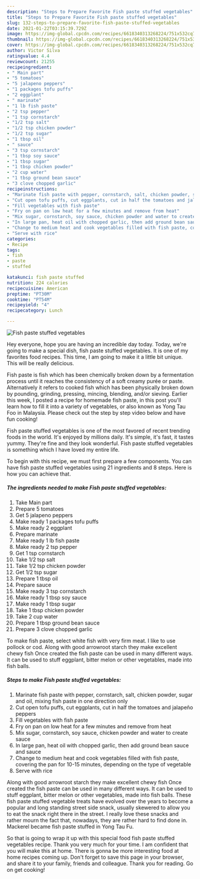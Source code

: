 ```yaml
---
description: "Steps to Prepare Favorite Fish paste stuffed vegetables"
title: "Steps to Prepare Favorite Fish paste stuffed vegetables"
slug: 132-steps-to-prepare-favorite-fish-paste-stuffed-vegetables
date: 2021-01-22T03:15:39.729Z
image: https://img-global.cpcdn.com/recipes/6618340313268224/751x532cq70/fish-paste-stuffed-vegetables-recipe-main-photo.jpg
thumbnail: https://img-global.cpcdn.com/recipes/6618340313268224/751x532cq70/fish-paste-stuffed-vegetables-recipe-main-photo.jpg
cover: https://img-global.cpcdn.com/recipes/6618340313268224/751x532cq70/fish-paste-stuffed-vegetables-recipe-main-photo.jpg
author: Victor Silva
ratingvalue: 4.4
reviewcount: 21255
recipeingredient:
- " Main part"
- "5 tomatoes"
- "5 jalapeno peppers"
- "1 packages tofu puffs"
- "2 eggplant"
- " marinate"
- "1 lb fish paste"
- "2 tsp pepper"
- "1 tsp cornstarch"
- "1/2 tsp salt"
- "1/2 tsp chicken powder"
- "1/2 tsp sugar"
- "1 tbsp oil"
- " sauce"
- "3 tsp cornstarch"
- "1 tbsp soy sauce"
- "1 tbsp sugar"
- "1 tbsp chicken powder"
- "2 cup water"
- "1 tbsp ground bean sauce"
- "3 clove chopped garlic"
recipeinstructions:
- "Marinate fish paste with pepper, cornstarch, salt, chicken powder, sugar and oil, mixing fish paste in one direction only"
- "Cut open tofu puffs, cut eggplants, cut in half the tomatoes and jalapeño peppers"
- "Fill vegetables with fish paste"
- "Fry on pan on low heat for a few minutes and remove from heat"
- "Mix sugar, cornstarch, soy sauce, chicken powder and water to create sauce"
- "In large pan, heat oil with chopped garlic, then add ground bean sauce and sauce"
- "Change to medium heat and cook vegetables filled with fish paste, covering the pan for 10-15 minutes, depending on the type of vegetable"
- "Serve with rice"
categories:
- Recipe
tags:
- fish
- paste
- stuffed

katakunci: fish paste stuffed 
nutrition: 224 calories
recipecuisine: American
preptime: "PT30M"
cooktime: "PT54M"
recipeyield: "4"
recipecategory: Lunch

---
```



![Fish paste stuffed vegetables](https://img-global.cpcdn.com/recipes/6618340313268224/751x532cq70/fish-paste-stuffed-vegetables-recipe-main-photo.jpg)

Hey everyone, hope you are having an incredible day today. Today, we're going to make a special dish, fish paste stuffed vegetables. It is one of my favorites food recipes. This time, I am going to make it a little bit unique. This will be really delicious.

Fish paste is fish which has been chemically broken down by a fermentation process until it reaches the consistency of a soft creamy purée or paste. Alternatively it refers to cooked fish which has been physically broken down by pounding, grinding, pressing, mincing, blending, and/or sieving. Earlier this week, I posted a recipe for homemade fish paste, in this post you&#39;ll learn how to fill it into a variety of vegetables, or also known as Yong Tau Foo in Malaysia. Please check out the step by step video below and have fun cooking!

Fish paste stuffed vegetables is one of the most favored of recent trending foods in the world. It's enjoyed by millions daily. It's simple, it's fast, it tastes yummy. They're fine and they look wonderful. Fish paste stuffed vegetables is something which I have loved my entire life.


To begin with this recipe, we must first prepare a few components. You can have fish paste stuffed vegetables using 21 ingredients and 8 steps. Here is how you can achieve that.

<!--inarticleads1-->

##### The ingredients needed to make Fish paste stuffed vegetables:

1. Take  Main part
1. Prepare 5 tomatoes
1. Get 5 jalapeno peppers
1. Make ready 1 packages tofu puffs
1. Make ready 2 eggplant
1. Prepare  marinate
1. Make ready 1 lb fish paste
1. Make ready 2 tsp pepper
1. Get 1 tsp cornstarch
1. Take 1/2 tsp salt
1. Take 1/2 tsp chicken powder
1. Get 1/2 tsp sugar
1. Prepare 1 tbsp oil
1. Prepare  sauce
1. Make ready 3 tsp cornstarch
1. Make ready 1 tbsp soy sauce
1. Make ready 1 tbsp sugar
1. Take 1 tbsp chicken powder
1. Take 2 cup water
1. Prepare 1 tbsp ground bean sauce
1. Prepare 3 clove chopped garlic


To make fish paste, select white fish with very firm meat. I like to use pollock or cod. Along with good arrowroot starch they make excellent chewy fish Once created the fish paste can be used in many different ways. It can be used to stuff eggplant, bitter melon or other vegetables, made into fish balls. 

<!--inarticleads2-->

##### Steps to make Fish paste stuffed vegetables:

1. Marinate fish paste with pepper, cornstarch, salt, chicken powder, sugar and oil, mixing fish paste in one direction only
1. Cut open tofu puffs, cut eggplants, cut in half the tomatoes and jalapeño peppers
1. Fill vegetables with fish paste
1. Fry on pan on low heat for a few minutes and remove from heat
1. Mix sugar, cornstarch, soy sauce, chicken powder and water to create sauce
1. In large pan, heat oil with chopped garlic, then add ground bean sauce and sauce
1. Change to medium heat and cook vegetables filled with fish paste, covering the pan for 10-15 minutes, depending on the type of vegetable
1. Serve with rice


Along with good arrowroot starch they make excellent chewy fish Once created the fish paste can be used in many different ways. It can be used to stuff eggplant, bitter melon or other vegetables, made into fish balls. These fish paste stuffed vegetable treats have evolved over the years to become a popular and long standing street side snack, usually skewered to allow you to eat the snack right there in the street. I really love these snacks and rather mourn the fact that, nowadays, they are rather hard to find done in. Mackerel became fish paste stuffed in Yong Tau Fu. 

So that is going to wrap it up with this special food fish paste stuffed vegetables recipe. Thank you very much for your time. I am confident that you will make this at home. There is gonna be more interesting food at home recipes coming up. Don't forget to save this page in your browser, and share it to your family, friends and colleague. Thank you for reading. Go on get cooking!
